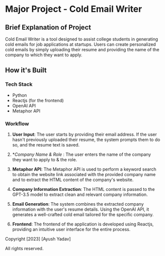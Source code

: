 # Major Project - Cold Email Writer

## Brief Explanation of Project

Cold Email Writer is a tool designed to assist college students in generating cold emails for job applications at startups. Users can create personalized cold emails by simply uploading their resume and providing the name of the company to which they want to apply.

## How it's Built

### Tech Stack

- Python
- Reactjs (for the frontend)
- OpenAI API
- Metaphor API

### Workflow

1. **User Input**: The user starts by providing their email address. If the user hasn't previously uploaded their resume, the system prompts them to do so, and the resume text is saved.

2. **Company Name & Role* : The user enters the name of the company they want to apply to & the role.

3. **Metaphor API**: The Metaphor API is used to perform a keyword search to obtain the website link associated with the provided company name and to extract the HTML content of the company's website.

4. **Company Information Extraction**: The HTML content is passed to the GPT-3.5 model to extract clean and relevant company information.

5. **Email Generation**: The system combines the extracted company information with the user's resume details. Using the OpenAI API, it generates a well-crafted cold email tailored for the specific company.

6. **Frontend**: The frontend of the application is developed using Reactjs, providing an intuitive user interface for the entire process.

Copyright [2023] [Ayush Yadav]

All rights reserved.
